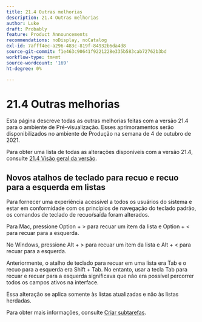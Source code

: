 ```yaml
---
title: 21.4 Outras melhorias
description: 21.4 Outras melhorias
author: Luke
draft: Probably
feature: Product Announcements
recommendations: noDisplay, noCatalog
exl-id: 7afff4ec-a296-483c-819f-84932b6da4d8
source-git-commit: f1e463c90641f9221228e335b583cab72762b3bd
workflow-type: tm+mt
source-wordcount: '169'
ht-degree: 0%

---
```


# 21.4 Outras melhorias

Esta página descreve todas as outras melhorias feitas com a versão 21.4 para o ambiente de Pré-visualização. Esses aprimoramentos serão disponibilizados no ambiente de Produção na semana de 4 de outubro de 2021.

Para obter uma lista de todas as alterações disponíveis com a versão 21.4, consulte [21.4 Visão geral da versão](../../../product-announcements/product-releases/21.4-release-activity/21-4-release-overview.md).

## Novos atalhos de teclado para recuo e recuo para a esquerda em listas

Para fornecer uma experiência acessível a todos os usuários do sistema e estar em conformidade com os princípios de navegação do teclado padrão, os comandos de teclado de recuo/saída foram alterados.

Para Mac, pressione Option + > para recuar um item da lista e Option + &lt; para recuar para a esquerda.

No Windows, pressione Alt + > para recuar um item da lista e Alt + &lt; para recuar para a esquerda.

Anteriormente, o atalho de teclado para recuar em uma lista era Tab e o recuo para a esquerda era Shift + Tab. No entanto, usar a tecla Tab para recuar e recuar para a esquerda significava que não era possível percorrer todos os campos ativos na interface.

Essa alteração se aplica somente às listas atualizadas e não às listas herdadas.

Para obter mais informações, consulte [Criar subtarefas](../../../manage-work/tasks/create-tasks/create-subtasks.md).
